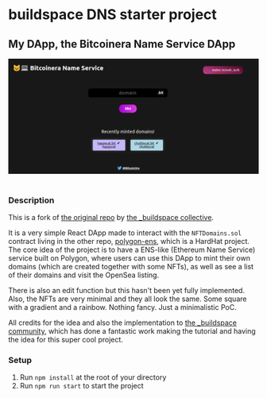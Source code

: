 # buildspace DNS starter project

## My DApp, the Bitcoinera Name Service DApp

<div align="center">
    <img src="./src/assets/readme-dapp-preview.png"/>
</div>

<br/>

### Description

This is a fork of [the original repo](https://github.com/AlmostEfficient/domain-starter) by [the \_buildspace collective](https://buildspace.so/p).

It is a very simple React DApp made to interact with the `NFTDomains.sol` contract living in the other repo, [polygon-ens](https://github.com/Bitcoinera/polygon-ens), which is a HardHat project. The core idea of the project is to have a ENS-like (Ethereum Name Service) service built on Polygon, where users can use this DApp to mint their own domains (which are created together with some NFTs), as well as see a list of their domains and visit the OpenSea listing.

There is also an edit function but this hasn't been yet fully implemented. Also, the NFTs are very minimal and they all look the same. Some square with a gradient and a rainbow. Nothing fancy. Just a minimalistic PoC.

All credits for the idea and also the implementation to [the \_buildspace community](https://buildspace.so/p), which has done a fantastic work making the tutorial and having the idea for this super cool project.

### Setup

1. Run `npm install` at the root of your directory
2. Run `npm run start` to start the project
